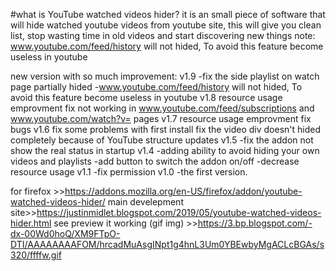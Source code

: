 #what is YouTube watched videos hider?
it is an small piece of software that will hide watched youtube videos from youtube site, this will give you clean list, stop 
wasting time in old videos and start discovering new things
note: www.youtube.com/feed/history will not hided, To avoid this feature become useless in youtube

new version with so much improvement:
v1.9
-fix the side playlist on watch page partially hided
-www.youtube.com/feed/history will not hided, To avoid this feature become useless in youtube
v1.8
resource usage emprovment
fix not working in www.youtube.com/feed/subscriptions and www.youtube.com/watch?v= pages
v1.7
resource usage emprovment
fix bugs
v1.6
fix some problems with first install
fix the video div doesn't hided completely because of YouTube structure updates
v1.5
-fix the addon not show the real status in startup
v1.4
-adding ability to avoid hiding your own videos and playlists
-add button to switch the addon on/off
-decrease resource usage
v1.1
-fix permission
v1.0
-the first version.

for firefox >>https://addons.mozilla.org/en-US/firefox/addon/youtube-watched-videos-hider/
main develepment site>>https://justinmidlet.blogspot.com/2019/05/youtube-watched-videos-hider.html
see preview it working (gif img) >>https://3.bp.blogspot.com/-dx-00Wd0hoQ/XM9FTpO-DTI/AAAAAAAAFOM/hrcadMuAsgINpt1g4hnL3Um0YBEwbyMgACLcBGAs/s320/ffffw.gif 
